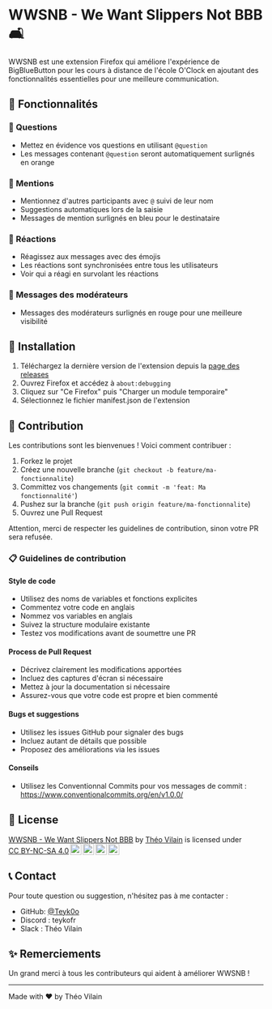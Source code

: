 # WWSNB - We Want Slippers Not BBB 🛋️

WWSNB est une extension Firefox qui améliore l'expérience de BigBlueButton pour les cours à distance de l'école O'Clock en ajoutant des fonctionnalités essentielles pour une meilleure communication.

## 🌟 Fonctionnalités

### 🎯 Questions
- Mettez en évidence vos questions en utilisant `@question`
- Les messages contenant `@question` seront automatiquement surlignés en orange

### 👋 Mentions
- Mentionnez d'autres participants avec `@` suivi de leur nom
- Suggestions automatiques lors de la saisie
- Messages de mention surlignés en bleu pour le destinataire

### 👀 Réactions
- Réagissez aux messages avec des émojis
- Les réactions sont synchronisées entre tous les utilisateurs
- Voir qui a réagi en survolant les réactions

### 👑 Messages des modérateurs
- Messages des modérateurs surlignés en rouge pour une meilleure visibilité

## 🚀 Installation

1. Téléchargez la dernière version de l'extension depuis la [page des releases](https://github.com/Teyk0o/wwsnb/releases)
2. Ouvrez Firefox et accédez à `about:debugging`
3. Cliquez sur "Ce Firefox" puis "Charger un module temporaire"
4. Sélectionnez le fichier manifest.json de l'extension

## 🤝 Contribution

Les contributions sont les bienvenues ! Voici comment contribuer :

1. Forkez le projet
2. Créez une nouvelle branche (`git checkout -b feature/ma-fonctionnalite`)
3. Committez vos changements (`git commit -m 'feat: Ma fonctionnalité'`)
4. Pushez sur la branche (`git push origin feature/ma-fonctionnalite`)
5. Ouvrez une Pull Request

Attention, merci de respecter les guidelines de contribution, sinon votre PR sera refusée.

### 📋 Guidelines de contribution

#### Style de code
- Utilisez des noms de variables et fonctions explicites
- Commentez votre code en anglais
- Nommez vos variables en anglais
- Suivez la structure modulaire existante
- Testez vos modifications avant de soumettre une PR

#### Process de Pull Request
- Décrivez clairement les modifications apportées
- Incluez des captures d'écran si nécessaire
- Mettez à jour la documentation si nécessaire
- Assurez-vous que votre code est propre et bien commenté

#### Bugs et suggestions
- Utilisez les issues GitHub pour signaler des bugs
- Incluez autant de détails que possible
- Proposez des améliorations via les issues

#### Conseils
- Utilisez les Conventionnal Commits pour vos messages de commit : https://www.conventionalcommits.org/en/v1.0.0/

## 📝 License

<p xmlns:cc="http://creativecommons.org/ns#" xmlns:dct="http://purl.org/dc/terms/"><a property="dct:title" rel="cc:attributionURL" href="https://github.com/Teyk0o/wwsnb">WWSNB - We Want Slippers Not BBB</a> by <a rel="cc:attributionURL dct:creator" property="cc:attributionName" href="https://github.com/Teyk0o">Théo Vilain</a> is licensed under <a href="https://creativecommons.org/licenses/by-nc-sa/4.0/?ref=chooser-v1" target="_blank" rel="license noopener noreferrer" style="display:inline-block;">CC BY-NC-SA 4.0<img style="height:22px!important;margin-left:3px;vertical-align:text-bottom;" src="https://mirrors.creativecommons.org/presskit/icons/cc.svg?ref=chooser-v1"><img style="height:22px!important;margin-left:3px;vertical-align:text-bottom;" src="https://mirrors.creativecommons.org/presskit/icons/by.svg?ref=chooser-v1"><img style="height:22px!important;margin-left:3px;vertical-align:text-bottom;" src="https://mirrors.creativecommons.org/presskit/icons/nc.svg?ref=chooser-v1"><img style="height:22px!important;margin-left:3px;vertical-align:text-bottom;" src="https://mirrors.creativecommons.org/presskit/icons/sa.svg?ref=chooser-v1"></a></p>

## 📞 Contact

Pour toute question ou suggestion, n'hésitez pas à me contacter :
- GitHub: [@Teyk0o](https://github.com/Teyk0o)
- Discord : teykofr
- Slack : Théo Vilain

## ✨ Remerciements

Un grand merci à tous les contributeurs qui aident à améliorer WWSNB !

---

Made with ❤️ by Théo Vilain